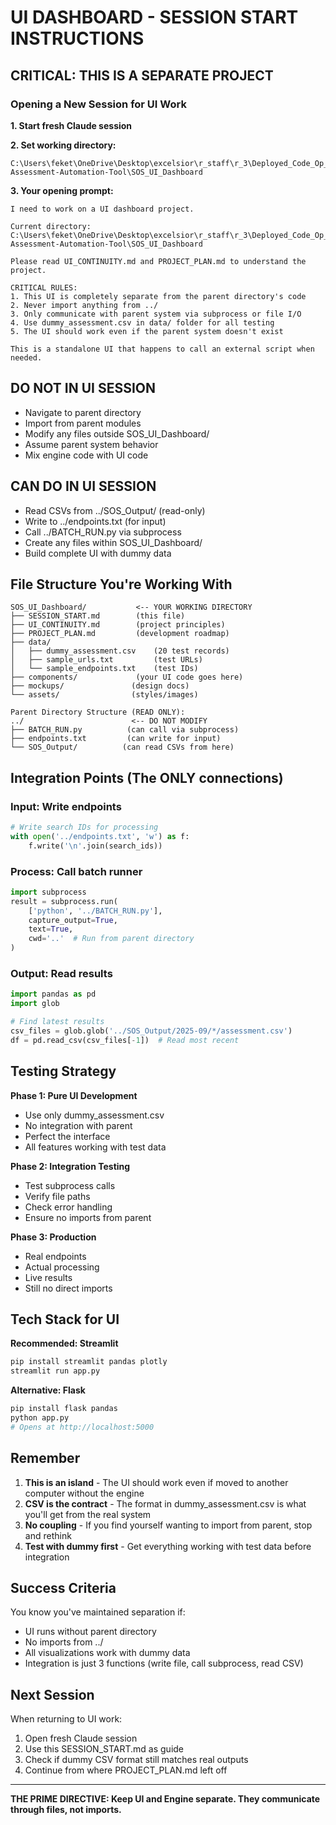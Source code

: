 # UI DASHBOARD - SESSION START INSTRUCTIONS

## CRITICAL: THIS IS A SEPARATE PROJECT

### Opening a New Session for UI Work

**1. Start fresh Claude session**

**2. Set working directory:**
```
C:\Users\feket\OneDrive\Desktop\excelsior\r_staff\r_3\Deployed_Code_Op_Locations\SOS-Assessment-Automation-Tool\SOS_UI_Dashboard
```

**3. Your opening prompt:**
```
I need to work on a UI dashboard project. 

Current directory: C:\Users\feket\OneDrive\Desktop\excelsior\r_staff\r_3\Deployed_Code_Op_Locations\SOS-Assessment-Automation-Tool\SOS_UI_Dashboard

Please read UI_CONTINUITY.md and PROJECT_PLAN.md to understand the project.

CRITICAL RULES:
1. This UI is completely separate from the parent directory's code
2. Never import anything from ../
3. Only communicate with parent system via subprocess or file I/O
4. Use dummy_assessment.csv in data/ folder for all testing
5. The UI should work even if the parent system doesn't exist

This is a standalone UI that happens to call an external script when needed.
```

## DO NOT IN UI SESSION

- Navigate to parent directory
- Import from parent modules
- Modify any files outside SOS_UI_Dashboard/
- Assume parent system behavior
- Mix engine code with UI code

## CAN DO IN UI SESSION

- Read CSVs from ../SOS_Output/ (read-only)
- Write to ../endpoints.txt (for input)
- Call ../BATCH_RUN.py via subprocess
- Create any files within SOS_UI_Dashboard/
- Build complete UI with dummy data

## File Structure You're Working With

```
SOS_UI_Dashboard/           <-- YOUR WORKING DIRECTORY
├── SESSION_START.md        (this file)
├── UI_CONTINUITY.md        (project principles)
├── PROJECT_PLAN.md         (development roadmap)
├── data/
│   ├── dummy_assessment.csv    (20 test records)
│   ├── sample_urls.txt         (test URLs)
│   └── sample_endpoints.txt    (test IDs)
├── components/             (your UI code goes here)
├── mockups/               (design docs)
└── assets/                (styles/images)

Parent Directory Structure (READ ONLY):
../                        <-- DO NOT MODIFY
├── BATCH_RUN.py          (can call via subprocess)
├── endpoints.txt         (can write for input)
└── SOS_Output/          (can read CSVs from here)
```

## Integration Points (The ONLY connections)

### Input: Write endpoints
```python
# Write search IDs for processing
with open('../endpoints.txt', 'w') as f:
    f.write('\n'.join(search_ids))
```

### Process: Call batch runner
```python
import subprocess
result = subprocess.run(
    ['python', '../BATCH_RUN.py'],
    capture_output=True,
    text=True,
    cwd='..'  # Run from parent directory
)
```

### Output: Read results
```python
import pandas as pd
import glob

# Find latest results
csv_files = glob.glob('../SOS_Output/2025-09/*/assessment.csv')
df = pd.read_csv(csv_files[-1])  # Read most recent
```

## Testing Strategy

**Phase 1: Pure UI Development**
- Use only dummy_assessment.csv
- No integration with parent
- Perfect the interface
- All features working with test data

**Phase 2: Integration Testing**
- Test subprocess calls
- Verify file paths
- Check error handling
- Ensure no imports from parent

**Phase 3: Production**
- Real endpoints
- Actual processing
- Live results
- Still no direct imports

## Tech Stack for UI

**Recommended: Streamlit**
```bash
pip install streamlit pandas plotly
streamlit run app.py
```

**Alternative: Flask**
```bash
pip install flask pandas
python app.py
# Opens at http://localhost:5000
```

## Remember

1. **This is an island** - The UI should work even if moved to another computer without the engine
2. **CSV is the contract** - The format in dummy_assessment.csv is what you'll get from the real system
3. **No coupling** - If you find yourself wanting to import from parent, stop and rethink
4. **Test with dummy first** - Get everything working with test data before integration

## Success Criteria

You know you've maintained separation if:
- UI runs without parent directory
- No imports from ../
- All visualizations work with dummy data
- Integration is just 3 functions (write file, call subprocess, read CSV)

## Next Session

When returning to UI work:
1. Open fresh Claude session
2. Use this SESSION_START.md as guide
3. Check if dummy CSV format still matches real outputs
4. Continue from where PROJECT_PLAN.md left off

---

**THE PRIME DIRECTIVE: Keep UI and Engine separate. They communicate through files, not imports.**